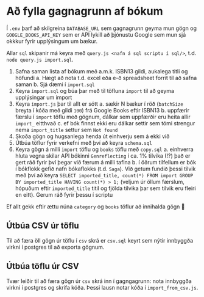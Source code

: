 # Að fylla gagnagrunn af bókum

Í `.env` þarf að skilgreina `DATABASE_URL` sem gagnagrunn geyma mun gögn og `GOOGLE_BOOKS_API_KEY` sem er API lykill að þjónustu Google sem mun sjá okkkur fyrir upplýsingum um bækur.

Allar `sql` skipanir má keyra með `query.js <nafn á sql scriptu í sql/>`, t.d. `node query.js import.sql`.

1. Safna saman lista af bókum með a.m.k. ISBN13 gildi, aukalega titli og höfundi
  a. Hægt að nota t.d. excel eða e-ð spreadsheet forrit til að safna saman
  b. Sjá dæmi í `import.sql`
2. Keyra `import.sql` og búa þar með til töfluna `import` til að geyma upplýsingar um import
3. Keyra `import.js` þar til allt er sótt
  a. sækir N bækur í röð (`batchSize` breyta í kóða með gildi `100`) frá Google Books eftir ISBN13
  b. uppfærir færslu í `import` töflu með gögnum, dálkar sem uppfærðir eru heita allir `import_` eitthvað
  c. ef bók finnst ekki eru dálkar settir sem tómi strengur nema `import_title` settur sem `Not found`
4. Skoða gögn og hugsanlega henda út einhverju sem á ekki við
5. Útbúa töflur fyrir verkefni með því að keyra `schema.sql`
6. Keyra gögn á milli `import` töflu og `books` töflu með `copy.sql`
  a. einhverra hluta vegna skilar API bókinni `Genreflecting` í ca. 1% tilvika (!?) það er gert ráð fyrir því þegar við færum á milli taflna
  b. í öðrum tilfellum er bók í bókflokk gefið nafn bókaflokks (t.d. `Saga`). Við getum fundið þessi tilvik með því að keyra `SELECT imported_title, count(*) FROM import GROUP BY imported_title HAVING count(*) > 1;` (veljum úr öllum færslum, hópuðum eftir `imported_title` titil og fjölda tilvika þar sem tilvik eru fleiri en eitt). Gerum ráð fyrir þessu í scriptu

Ef allt gekk eftir ættu núna `category` og `books` töflur að innihalda gögn 🎉

## Útbúa CSV úr töflu

Til að færa öll gögn úr töflu í `csv` skrá er `csv.sql` keyrt sem nýtir innbyggða virkni í postgres til að exporta gögnum.

## Útbúa töflu úr CSV

Tvær leiðir til að færa gögn úr `csv` skrá inn í gagngagrunn: nota innbyggða virkni í postgres og skrifa kóða. Þessi lausn notar kóða í `import_from_csv.js`.
